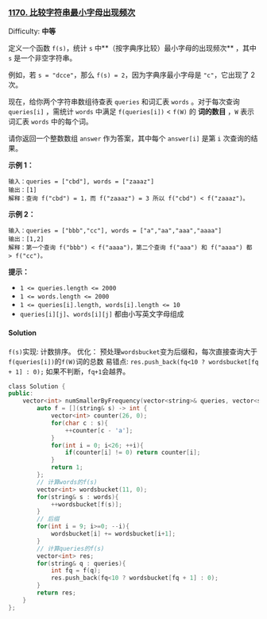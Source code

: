 ### [1170\. 比较字符串最小字母出现频次](https://leetcode-cn.com/problems/compare-strings-by-frequency-of-the-smallest-character/)

Difficulty: **中等**


定义一个函数 `f(s)`，统计 `s`  中**（按字典序比较）最小字母的出现频次** ，其中 `s` 是一个非空字符串。

例如，若 `s = "dcce"`，那么 `f(s) = 2`，因为字典序最小字母是 `"c"`，它出现了 2 次。

现在，给你两个字符串数组待查表 `queries` 和词汇表 `words` 。对于每次查询 `queries[i]` ，需统计 `words` 中满足 `f(queries[i])` < `f(W)` 的 **词的数目** ，`W` 表示词汇表 `words` 中的每个词。

请你返回一个整数数组 `answer` 作为答案，其中每个 `answer[i]` 是第 `i` 次查询的结果。

**示例 1：**

```
输入：queries = ["cbd"], words = ["zaaaz"]
输出：[1]
解释：查询 f("cbd") = 1，而 f("zaaaz") = 3 所以 f("cbd") < f("zaaaz")。
```

**示例 2：**

```
输入：queries = ["bbb","cc"], words = ["a","aa","aaa","aaaa"]
输出：[1,2]
解释：第一个查询 f("bbb") < f("aaaa")，第二个查询 f("aaa") 和 f("aaaa") 都 > f("cc")。
```

**提示：**

*   `1 <= queries.length <= 2000`
*   `1 <= words.length <= 2000`
*   `1 <= queries[i].length, words[i].length <= 10`
*   `queries[i][j]`、`words[i][j]` 都由小写英文字母组成


#### Solution

`f(s)`实现:  计数排序。
优化： 预处理`wordsbucket`变为后缀和，每次直接查询大于`f(queries[i])`的`f(W)`词的总数
易错点:  `res.push_back(fq<10 ? wordsbucket[fq + 1] : 0);` 如果不判断，`fq+1`会越界。

```cpp
​class Solution {
public:
    vector<int> numSmallerByFrequency(vector<string>& queries, vector<string>& words) {
        auto f = [](string& s) -> int {
            vector<int> counter(26, 0);
            for(char c : s){
                ++counter[c - 'a'];
            }
            for(int i = 0; i<26; ++i){
                if(counter[i] != 0) return counter[i];
            }
            return 1;
        };
        // 计算words的f(s)
        vector<int> wordsbucket(11, 0);
        for(string& s : words){
            ++wordsbucket[f(s)];
        }
        // 后缀
        for(int i = 9; i>=0; --i){
            wordsbucket[i] += wordsbucket[i+1];
        }
        // 计算queries的f(s)
        vector<int> res;
        for(string& q : queries){
            int fq = f(q);
            res.push_back(fq<10 ? wordsbucket[fq + 1] : 0);
        }
        return res;
    }
};
```